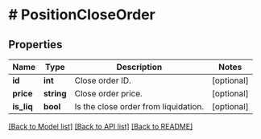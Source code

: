 # # PositionCloseOrder

## Properties

Name | Type | Description | Notes
------------ | ------------- | ------------- | -------------
**id** | **int** | Close order ID. | [optional] 
**price** | **string** | Close order price. | [optional] 
**is_liq** | **bool** | Is the close order from liquidation. | [optional] 

[[Back to Model list]](../../README.md#documentation-for-models) [[Back to API list]](../../README.md#documentation-for-api-endpoints) [[Back to README]](../../README.md)
